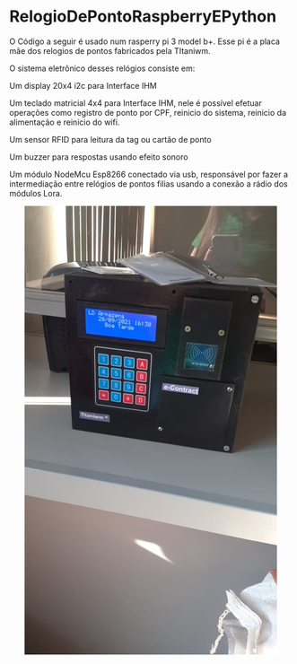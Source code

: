 # RelogioDePontoRaspberryEPython

O Código a seguir é usado num rasperry pi 3 model b+. Esse pi é a placa mãe dos relogios de pontos fabricados pela TItaniwm.

O sistema eletrônico desses relógios consiste em:

Um display 20x4 i2c para Interface IHM

Um teclado matricial 4x4 para Interface IHM, nele é possível efetuar operações como registro de ponto por CPF, reinicio do sistema, reinicio da alimentação e reinicio do wifi.

Um sensor RFID para leitura da tag ou cartão de ponto

Um buzzer para respostas usando efeito sonoro

Um módulo NodeMcu Esp8266 conectado via usb, responsável por fazer a intermediação entre relógios de pontos filias usando a conexão a rádio dos módulos Lora.

<p align="center">
  <img src=https://github.com/pkaislan123/RelogioDePontoRaspberryEPython/blob/main/relogio%20em%20funcionamento.jpg title="hover text">
</p>


